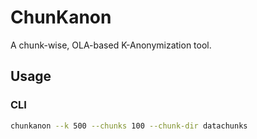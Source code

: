 # ChunKanon

A chunk-wise, OLA-based K-Anonymization tool.

## Usage

### CLI

```bash
chunkanon --k 500 --chunks 100 --chunk-dir datachunks
